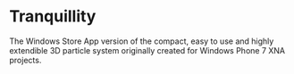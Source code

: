 Tranquillity
============

The Windows Store App version of the compact, easy to use and highly extendible 3D particle system originally created for Windows Phone 7 XNA projects.
